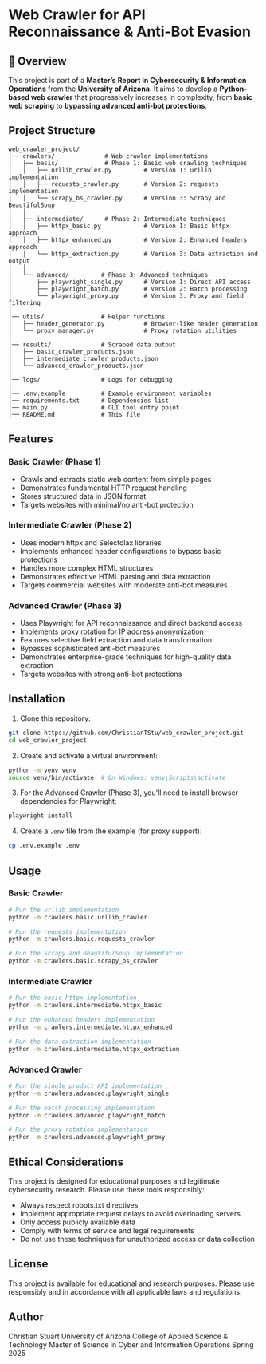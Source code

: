 # Web Crawler for API Reconnaissance & Anti-Bot Evasion

## 📌 Overview
This project is part of a **Master’s Report in Cybersecurity & Information Operations** from the **University of Arizona**. It aims to develop a **Python-based web crawler** that progressively increases in complexity, from **basic web scraping** to **bypassing advanced anti-bot protections**.

## Project Structure

```
web_crawler_project/
│── crawlers/              # Web crawler implementations
│   ├── basic/             # Phase 1: Basic web crawling techniques
│   │   ├── urllib_crawler.py         # Version 1: urllib implementation
│   │   ├── requests_crawler.py       # Version 2: requests implementation
│   │   └── scrapy_bs_crawler.py      # Version 3: Scrapy and BeautifulSoup 
│   │
│   ├── intermediate/      # Phase 2: Intermediate techniques
│   │   ├── httpx_basic.py            # Version 1: Basic httpx approach
│   │   ├── httpx_enhanced.py         # Version 2: Enhanced headers approach
│   │   └── httpx_extraction.py       # Version 3: Data extraction and output
│   │
│   └── advanced/         # Phase 3: Advanced techniques
│       ├── playwright_single.py      # Version 1: Direct API access
│       ├── playwright_batch.py       # Version 2: Batch processing
│       └── playwright_proxy.py       # Version 3: Proxy and field filtering
│
│── utils/                # Helper functions
│   ├── header_generator.py           # Browser-like header generation
│   └── proxy_manager.py              # Proxy rotation utilities
│
│── results/              # Scraped data output
│   ├── basic_crawler_products.json
│   ├── intermediate_crawler_products.json
│   └── advanced_crawler_products.json
│
│── logs/                 # Logs for debugging
│
│── .env.example          # Example environment variables
│── requirements.txt      # Dependencies list
│── main.py               # CLI tool entry point
│── README.md             # This file
```

## Features

### Basic Crawler (Phase 1)
- Crawls and extracts static web content from simple pages
- Demonstrates fundamental HTTP request handling
- Stores structured data in JSON format
- Targets websites with minimal/no anti-bot protection

### Intermediate Crawler (Phase 2)
- Uses modern httpx and Selectolax libraries
- Implements enhanced header configurations to bypass basic protections
- Handles more complex HTML structures
- Demonstrates effective HTML parsing and data extraction
- Targets commercial websites with moderate anti-bot measures

### Advanced Crawler (Phase 3)
- Uses Playwright for API reconnaissance and direct backend access
- Implements proxy rotation for IP address anonymization
- Features selective field extraction and data transformation
- Bypasses sophisticated anti-bot measures
- Demonstrates enterprise-grade techniques for high-quality data extraction
- Targets websites with strong anti-bot protections

## Installation

1. Clone this repository:
```bash
git clone https://github.com/ChristianTStu/web_crawler_project.git
cd web_crawler_project
```

2. Create and activate a virtual environment:
```bash
python -m venv venv
source venv/bin/activate  # On Windows: venv\Scripts\activate
```

3. For the Advanced Crawler (Phase 3), you'll need to install browser dependencies for Playwright:
```bash
playwright install
```

4. Create a `.env` file from the example (for proxy support):
```bash
cp .env.example .env
```

## Usage

### Basic Crawler

```bash
# Run the urllib implementation
python -m crawlers.basic.urllib_crawler

# Run the requests implementation
python -m crawlers.basic.requests_crawler

# Run the Scrapy and BeautifulSoup implementation
python -m crawlers.basic.scrapy_bs_crawler
```

### Intermediate Crawler

```bash
# Run the basic httpx implementation
python -m crawlers.intermediate.httpx_basic

# Run the enhanced headers implementation
python -m crawlers.intermediate.httpx_enhanced

# Run the data extraction implementation
python -m crawlers.intermediate.httpx_extraction
```

### Advanced Crawler

```bash
# Run the single product API implementation
python -m crawlers.advanced.playwright_single

# Run the batch processing implementation
python -m crawlers.advanced.playwright_batch

# Run the proxy rotation implementation
python -m crawlers.advanced.playwright_proxy
```

## Ethical Considerations

This project is designed for educational purposes and legitimate cybersecurity research. Please use these tools responsibly:

- Always respect robots.txt directives
- Implement appropriate request delays to avoid overloading servers
- Only access publicly available data
- Comply with terms of service and legal requirements
- Do not use these techniques for unauthorized access or data collection

## License

This project is available for educational and research purposes. Please use responsibly and in accordance with all applicable laws and regulations.

## Author

Christian Stuart
University of Arizona
College of Applied Science & Technology
Master of Science in Cyber and Information Operations
Spring 2025

